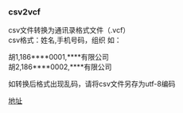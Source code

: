### csv2vcf

csv文件转换为通讯录格式文件（.vcf）  
csv格式：姓名,手机号码，组织
如：

胡1,186\*\*\*\*0001,\*\*\*\*有限公司  
胡2,186\*\*\*\*0002,\*\*\*\*有限公司  

如转换后格式出现乱码，请将csv文件另存为utf-8编码

[地址](https://sangtian152.github.io/csv2vcf/)
